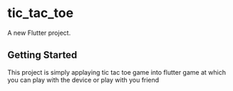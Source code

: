 # tic_tac_toe

A new Flutter project.

## Getting Started

This project is simply applaying tic tac toe game into flutter game at which you can play with the device or play with you friend
